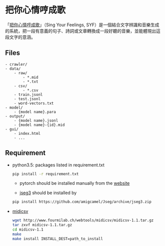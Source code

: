 # 把你心情哼成歌

「[把你心情哼成歌](https://vickyliin.github.io/SingYourFeelings/gui/)」（Sing Your Feelings, SYF）是一個結合文字辨識和音樂生成的系統，把一段有意義的句子、詩詞或文章轉換成一段好聽的音樂，並能體現出這段文字的意涵。

## Files
```
- crawler/
- data/
    - raw/
        - *.mid
        - *.txt
    - csv/
        - *.csv
    - train.jsonl
    - test.jsonl
    - word-vectors.txt
- model/
    - {model name}.para
- output/
    - {model name}.jsonl
    - {model name}-{id}.mid
- gui/
    - index.html
    - ...
```

## Requirement

- python3.5: packages listed in requirement.txt
    ```bash
    pip install -r requirement.txt
    ```
    
    - pytorch should be installed manually from the [website](http://pytorch.org/)

    - [jseg3](https://github.com/amigcamel/Jseg/tree/jseg3) should be installed by 
    ```bash
    pip install https://github.com/amigcamel/Jseg/archive/jseg3.zip
    ```

- [midicsv](http://www.fourmilab.ch/webtools/midicsv/)
    ```bash
    wget http://www.fourmilab.ch/webtools/midicsv/midicsv-1.1.tar.gz
    tar zxvf midicsv-1.1.tar.gz
    cd midicsv-1.1
    make
    make install INSTALL_DEST=path_to_install
    ```
